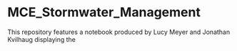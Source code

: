 # MCE_Stormwater_Management
This repository features a notebook produced by Lucy Meyer and Jonathan Kvilhaug displaying the 
